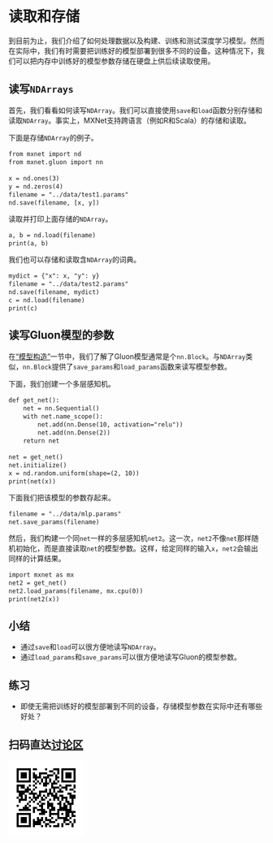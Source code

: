 # 读取和存储

到目前为止，我们介绍了如何处理数据以及构建、训练和测试深度学习模型。然而在实际中，我们有时需要把训练好的模型部署到很多不同的设备。这种情况下，我们可以把内存中训练好的模型参数存储在硬盘上供后续读取使用。


## 读写`NDArrays`

首先，我们看看如何读写`NDArray`。我们可以直接使用`save`和`load`函数分别存储和读取`NDArray`。事实上，MXNet支持跨语言（例如R和Scala）的存储和读取。

下面是存储`NDArray`的例子。

```{.python .input  n=2}
from mxnet import nd
from mxnet.gluon import nn

x = nd.ones(3)
y = nd.zeros(4)
filename = "../data/test1.params"
nd.save(filename, [x, y])
```

读取并打印上面存储的`NDArray`。

```{.python .input  n=3}
a, b = nd.load(filename)
print(a, b)
```

我们也可以存储和读取含`NDArray`的词典。

```{.python .input  n=4}
mydict = {"x": x, "y": y}
filename = "../data/test2.params"
nd.save(filename, mydict)
c = nd.load(filename)
print(c)
```

## 读写Gluon模型的参数

在[“模型构造”](block.md)一节中，我们了解了Gluon模型通常是个`nn.Block`。与`NDArray`类似，`nn.Block`提供了`save_params`和`load_params`函数来读写模型参数。

下面，我们创建一个多层感知机。

```{.python .input  n=6}
def get_net():
    net = nn.Sequential()
    with net.name_scope():
        net.add(nn.Dense(10, activation="relu"))
        net.add(nn.Dense(2))
    return net

net = get_net()
net.initialize()
x = nd.random.uniform(shape=(2, 10))
print(net(x))
```

下面我们把该模型的参数存起来。

```{.python .input}
filename = "../data/mlp.params"
net.save_params(filename)
```

然后，我们构建一个同`net`一样的多层感知机`net2`。这一次，`net2`不像`net`那样随机初始化，而是直接读取`net`的模型参数。这样，给定同样的输入`x`，`net2`会输出同样的计算结果。

```{.python .input  n=8}
import mxnet as mx
net2 = get_net()
net2.load_params(filename, mx.cpu(0))
print(net2(x))
```

## 小结

* 通过`save`和`load`可以很方便地读写`NDArray`。
* 通过`load_params`和`save_params`可以很方便地读写Gluon的模型参数。

## 练习

* 即使无需把训练好的模型部署到不同的设备，存储模型参数在实际中还有哪些好处？


## 扫码直达[讨论区](https://discuss.gluon.ai/t/topic/1255)

![](../img/qr_serialization.svg)
